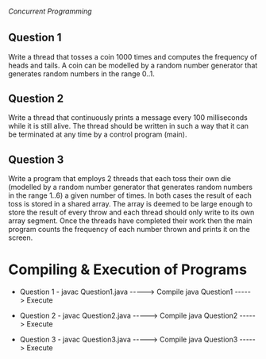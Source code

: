 ###### Concurrent Programming ######

## Question 1
Write a thread that tosses a coin 1000 times and computes the frequency of heads and tails.
A coin can be modelled by a random number generator that generates random numbers in the range 0..1.

## Question 2
Write a thread that continuously prints a message every 100 milliseconds while it is still alive. 
The thread should be written in such a way that it can be terminated at any time by a control program (main).

## Question 3
Write a program that employs 2 threads that each toss their own die (modelled by a random number generator that generates random numbers in the range 1..6) a given number of times. 
In both cases the result of each toss is stored in a shared array. 
The array is deemed to be large enough to store the result of every throw and each thread should only write to its own array segment.
Once the threads have completed their work then the main program counts the frequency of each number thrown and prints it on the screen.

# Compiling & Execution of Programs #

- Question 1 -
javac Question1.java -----> Compile
java Question1 -----> Execute

- Question 2 -
javac Question2.java -----> Compile
java Question2 -----> Execute

- Question 3 -
javac Question3.java -----> Compile
java Question3 -----> Execute
